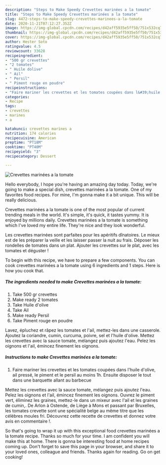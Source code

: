 ```yaml
---
description: "Steps to Make Speedy Crevettes marinées a la tomate"
title: "Steps to Make Speedy Crevettes marinées a la tomate"
slug: 4472-steps-to-make-speedy-crevettes-marinees-a-la-tomate
date: 2020-11-21T07:12:27.352Z
image: https://img-global.cpcdn.com/recipes/d42aff5935e5ff50/751x532cq70/crevettes-marinees-a-la-tomate-photo-principale-de-la-recette.jpg
thumbnail: https://img-global.cpcdn.com/recipes/d42aff5935e5ff50/751x532cq70/crevettes-marinees-a-la-tomate-photo-principale-de-la-recette.jpg
cover: https://img-global.cpcdn.com/recipes/d42aff5935e5ff50/751x532cq70/crevettes-marinees-a-la-tomate-photo-principale-de-la-recette.jpg
author: Hester Soto
ratingvalue: 4.5
reviewcount: 33628
recipeingredient:
- "500 gr crevettes"
- "2 tomates"
- " Huile dolive"
- " Ail"
- " Persil"
- " Piment rouge en poudre"
recipeinstructions:
- "Faire mariner les crevettes et les tomates coupées dans l&#39;huile d&#39;olive, ail pressé, le piment et le persil au moins 1h. Ensuite disposer le tout dans une barquette allant au barbecue"
categories:
- Recipe
tags:
- crevettes
- marines
- a

katakunci: crevettes marines a 
nutrition: 174 calories
recipecuisine: American
preptime: "PT18M"
cooktime: "PT40M"
recipeyield: "3"
recipecategory: Dessert

---
```



![Crevettes marinées a la tomate](https://img-global.cpcdn.com/recipes/d42aff5935e5ff50/751x532cq70/crevettes-marinees-a-la-tomate-photo-principale-de-la-recette.jpg)

Hello everybody, I hope you're having an amazing day today. Today, we're going to make a special dish, crevettes marinées a la tomate. One of my favorites food recipes. For mine, I'm gonna make it a bit unique. This will be really delicious.

Crevettes marinées a la tomate is one of the most popular of current trending meals in the world. It's simple, it's quick, it tastes yummy. It is enjoyed by millions daily. Crevettes marinées a la tomate is something which I've loved my entire life. They're nice and they look wonderful.

Les crevettes marinées sont parfaites pour les apéritifs dînatoires. Le mieux est de les préparer la veille et les laisser passer la nuit au frais. Déposer les rondelles de tomates dans un plat. Ajouter les crevettes sur le plat, avec les tomates et déguster !


To begin with this recipe, we have to prepare a few components. You can cook crevettes marinées a la tomate using 6 ingredients and 1 steps. Here is how you cook that.

<!--inarticleads1-->

##### The ingredients needed to make Crevettes marinées a la tomate:

1. Take 500 gr crevettes
1. Make ready 2 tomates
1. Take  Huile d&#39;olive
1. Take  Ail
1. Make ready  Persil
1. Take  Piment rouge en poudre


Lavez, épluchez et râpez les tomates et l&#39;ail, mettez-les dans une casserole. Ajoutez la coriandre, cumin, curcuma, poivre, sel et l&#39;huile d&#39;olive. Mettez les crevettes avec la sauce tomate, mélangez puis ajoutez l&#39;eau. Pelez les oignons et l&#39;ail, émincez finement les oignons. 

<!--inarticleads2-->

##### Instructions to make Crevettes marinées a la tomate:

1. Faire mariner les crevettes et les tomates coupées dans l&#39;huile d&#39;olive, ail pressé, le piment et le persil au moins 1h. Ensuite disposer le tout dans une barquette allant au barbecue


Mettez les crevettes avec la sauce tomate, mélangez puis ajoutez l&#39;eau. Pelez les oignons et l&#39;ail, émincez finement les oignons. Ouvrez le piment vert, éliminez les graines, mettez-le dans un mixeur avec l&#39;ail et les graines de cumin,. De Arlon à Ostende, de Liège à Mons et passant par Bruxelles, les tomates crevette sont une spécialité belge au même titre que les célèbres moules fri. Découvrez cette recette de crevettes et donnez votre avis en commentaire !. 

So that's going to wrap it up with this exceptional food crevettes marinées a la tomate recipe. Thanks so much for your time. I am confident you will make this at home. There is gonna be interesting food at home recipes coming up. Don't forget to save this page in your browser, and share it to your loved ones, colleague and friends. Thanks again for reading. Go on get cooking!
